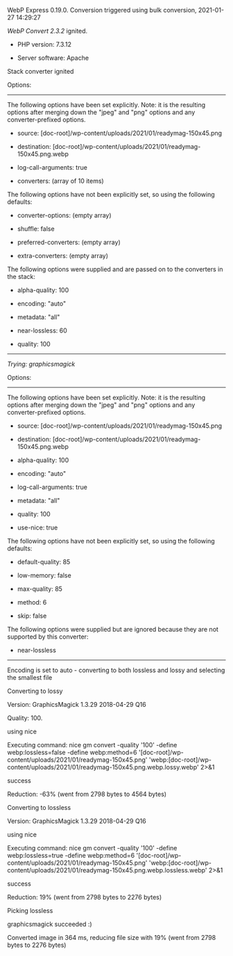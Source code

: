 WebP Express 0.19.0. Conversion triggered using bulk conversion, 2021-01-27 14:29:27

*WebP Convert 2.3.2*  ignited.
- PHP version: 7.3.12
- Server software: Apache

Stack converter ignited

Options:
------------
The following options have been set explicitly. Note: it is the resulting options after merging down the "jpeg" and "png" options and any converter-prefixed options.
- source: [doc-root]/wp-content/uploads/2021/01/readymag-150x45.png
- destination: [doc-root]/wp-content/uploads/2021/01/readymag-150x45.png.webp
- log-call-arguments: true
- converters: (array of 10 items)

The following options have not been explicitly set, so using the following defaults:
- converter-options: (empty array)
- shuffle: false
- preferred-converters: (empty array)
- extra-converters: (empty array)

The following options were supplied and are passed on to the converters in the stack:
- alpha-quality: 100
- encoding: "auto"
- metadata: "all"
- near-lossless: 60
- quality: 100
------------


*Trying: graphicsmagick* 

Options:
------------
The following options have been set explicitly. Note: it is the resulting options after merging down the "jpeg" and "png" options and any converter-prefixed options.
- source: [doc-root]/wp-content/uploads/2021/01/readymag-150x45.png
- destination: [doc-root]/wp-content/uploads/2021/01/readymag-150x45.png.webp
- alpha-quality: 100
- encoding: "auto"
- log-call-arguments: true
- metadata: "all"
- quality: 100
- use-nice: true

The following options have not been explicitly set, so using the following defaults:
- default-quality: 85
- low-memory: false
- max-quality: 85
- method: 6
- skip: false

The following options were supplied but are ignored because they are not supported by this converter:
- near-lossless
------------

Encoding is set to auto - converting to both lossless and lossy and selecting the smallest file

Converting to lossy
Version: GraphicsMagick 1.3.29 2018-04-29 Q16 
Quality: 100. 
using nice
Executing command: nice gm convert -quality '100' -define webp:lossless=false -define webp:method=6 '[doc-root]/wp-content/uploads/2021/01/readymag-150x45.png' 'webp:[doc-root]/wp-content/uploads/2021/01/readymag-150x45.png.webp.lossy.webp' 2>&1
success
Reduction: -63% (went from 2798 bytes to 4564 bytes)

Converting to lossless
Version: GraphicsMagick 1.3.29 2018-04-29 Q16 
using nice
Executing command: nice gm convert -quality '100' -define webp:lossless=true -define webp:method=6 '[doc-root]/wp-content/uploads/2021/01/readymag-150x45.png' 'webp:[doc-root]/wp-content/uploads/2021/01/readymag-150x45.png.webp.lossless.webp' 2>&1
success
Reduction: 19% (went from 2798 bytes to 2276 bytes)

Picking lossless
graphicsmagick succeeded :)

Converted image in 364 ms, reducing file size with 19% (went from 2798 bytes to 2276 bytes)
